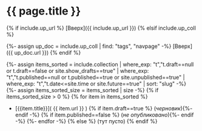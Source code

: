 # {{ page.title }}

{% if include.up_url %}
[Вверх]({{ include.up_url }})
{% elsif include.up_coll %}
<!-- DO NOT QUESTION IT, IT JUST WORKS -->
{%- assign up_doc = include.up_coll | find: "tags", "navpage" -%}
[Вверх]({{ up_doc.url }})
{% endif %}

{%- assign items_sorted = include.collection | where_exp: "t","t.draft==null or t.draft==false or site.show_drafts==true" | where_exp: "t","t.published==null or t.published==true or site.unpublished==true" | where_exp: "t","t.date<=site.time or site.future==true" | sort: "slug" -%}
{%- assign items_sorted_size = items_sorted | size -%}
{% if items_sorted_size > 0 %}
{% for item in items_sorted %}
* [{{item.title}}]( {{ item.url }} )
{% if item.draft==true %} (*черновик*){%- endif -%}
{% if item.published==false %} (*не опубликовано*){%- endif -%}
{%- endfor -%}
{% else %}
(тут пусто)
{% endif %}
